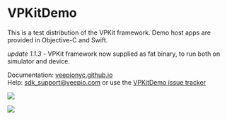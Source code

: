 # VPKitDemo

This is a test distribution of the VPKit framework. Demo host apps are provided in Objective-C and Swift. 


_update 1.1.3_ - VPKit framework now supplied as fat binary, to run both on simulator and device.



Documentation: [veepionyc.github.io](https://veepionyc.github.io)   
Help: sdk_support@veepio.com or use the [VPKitDemo issue tracker](https://github.com/veepionyc/VPKitDemo/issues)

![](https://veepionyc.github.io/assets/img/consume.jpg)

![](https://veepionyc.github.io/assets/img/create.jpg)
